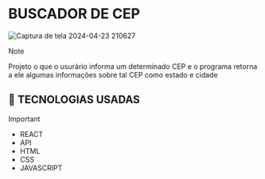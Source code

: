 # BUSCADOR DE CEP
![Captura de tela 2024-04-23 210627](https://github.com/HiLucasSilva/buscador-cep/assets/100864919/062fe623-71b5-4f4b-a4dc-81c5a7c1526b)


> [!NOTE]
> Projeto o que o usurário informa um determinado CEP e o programa retorna a ele algumas informações sobre tal CEP como estado e cidade

 ## 🎯 TECNOLOGIAS USADAS

> [!IMPORTANT]
> * REACT
> * API
> * HTML
> * CSS
> * JAVASCRIPT
